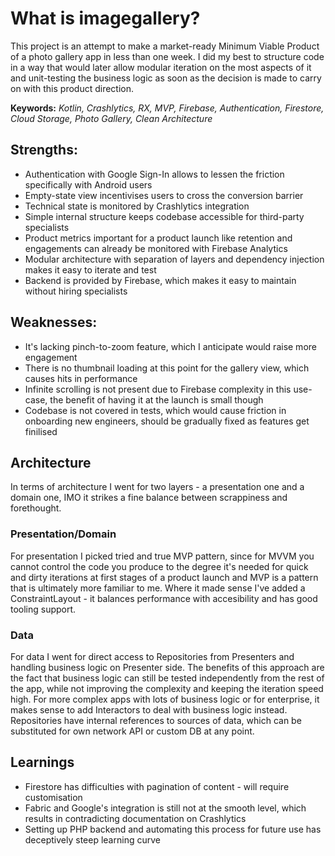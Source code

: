 # What is imagegallery?
This project is an attempt to make a market-ready Minimum Viable Product of a photo gallery app in less than one week. I did my best to structure code in a way that would later allow modular iteration on the most aspects of it and unit-testing the business logic as soon as the decision is made to carry on with this product direction.

**Keywords:** *Kotlin, Crashlytics, RX, MVP, Firebase, Authentication, Firestore, Cloud Storage, Photo Gallery, Clean Architecture*

## Strengths:
- Authentication with Google Sign-In allows to lessen the friction specifically with Android users
- Empty-state view incentivises users to cross the conversion barrier
- Technical state is monitored by Crashlytics integration
- Simple internal structure keeps codebase accessible for third-party specialists
- Product metrics important for a product launch like retention and engagements can already be monitored with Firebase Analytics 
- Modular architecture with separation of layers and dependency injection makes it easy to iterate and test
- Backend is provided by Firebase, which makes it easy to maintain without hiring specialists

## Weaknesses:
- It's lacking pinch-to-zoom feature, which I anticipate would raise more engagement
- There is no thumbnail loading at this point for the gallery view, which causes hits in performance
- Infinite scrolling is not present due to Firebase complexity in this use-case, the benefit of having it at the launch is small though
- Codebase is not covered in tests, which would cause friction in onboarding new engineers, should be gradually fixed as features get finilised


## Architecture
In terms of architecture I went for two layers - a presentation one and a domain one, IMO it strikes a fine balance between scrappiness and forethought.

### Presentation/Domain
For presentation I picked tried and true MVP pattern, since for MVVM you cannot control the code you produce to the degree it's needed for quick and dirty iterations at first stages of a product launch and MVP is a pattern that is ultimately more familiar to me. Where it made sense I've added a ConstraintLayout - it balances performance with accesibility and has good tooling support.

### Data
For data I went for direct access to Repositories from Presenters and handling business logic on Presenter side. The benefits of this approach are the fact that business logic can still be tested independently from the rest of the app, while not improving the complexity and keeping the iteration speed high. For more complex apps with lots of business logic or for enterprise, it makes sense to add Interactors to deal with business logic instead. Repositories have internal references to sources of data, which can be substituted for own network API or custom DB at any point.

## Learnings
- Firestore has difficulties with pagination of content - will require customisation
- Fabric and Google's integration is still not at the smooth level, which results in contradicting documentation on Crashlytics
- Setting up PHP backend and automating this process for future use has deceptively steep learning curve

